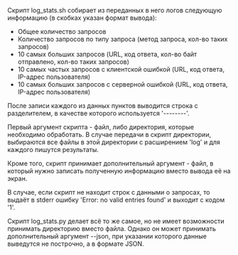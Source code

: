 Скрипт log_stats.sh собирает из переданных в него логов следующую информацию
(в скобках указан формат вывода):
- Общее количество запросов
- Количество запросов по типу запроса (метод запроса, кол-во таких запросов)
- 10 самых больших запросов (URL, код ответа, кол-во байт отправлено, кол-во 
таких запросов)
- 10 самых частых запросов с клиентской ошибкой (URL, код ответа, IP-адрес
пользователя)
- 10 самых больших запросов с серверной ошибкой (URL, код ответа, IP-адрес
пользователя)

После записи каждого из данных пунктов выводится строка с разделителем, в качестве
которого используется '--------'.

Первый аргумент скрипта - файл, либо директория, которые необходимо обработать.
В случае передачи в скрипт директории, выбираются все файлы в этой директории с
расширением 'log' и для каждого пишутся результаты.

Кроме того, скрипт принимает дополнительный аргумент - файл, в который нужно
записать полученную информацию вместо вывода её на экран.

В случае, если скрипт не находит строк с данными о запросах, то выдаёт в stderr
ошибку 'Error: no valid entries found' и выходит с кодом '1'.

Скрипт log_stats.py делает всё то же самое, но не имеет возможности принимать
директорию вместо файла. Однако он может принимать дополнительный аргумент --json,
при указании которого данные выведутся не построчно, а в формате JSON.